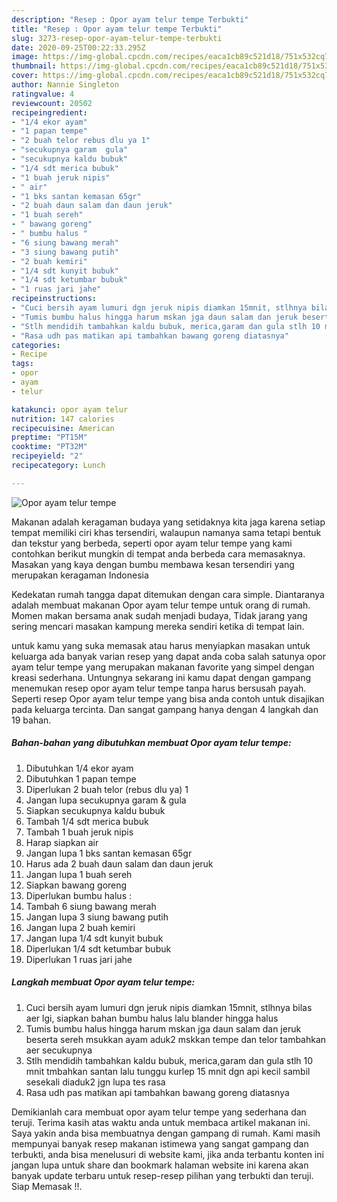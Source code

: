 ```yaml
---
description: "Resep : Opor ayam telur tempe Terbukti"
title: "Resep : Opor ayam telur tempe Terbukti"
slug: 3273-resep-opor-ayam-telur-tempe-terbukti
date: 2020-09-25T00:22:33.295Z
image: https://img-global.cpcdn.com/recipes/eaca1cb89c521d18/751x532cq70/opor-ayam-telur-tempe-foto-resep-utama.jpg
thumbnail: https://img-global.cpcdn.com/recipes/eaca1cb89c521d18/751x532cq70/opor-ayam-telur-tempe-foto-resep-utama.jpg
cover: https://img-global.cpcdn.com/recipes/eaca1cb89c521d18/751x532cq70/opor-ayam-telur-tempe-foto-resep-utama.jpg
author: Nannie Singleton
ratingvalue: 4
reviewcount: 20502
recipeingredient:
- "1/4 ekor ayam"
- "1 papan tempe"
- "2 buah telor rebus dlu ya 1"
- "secukupnya garam  gula"
- "secukupnya kaldu bubuk"
- "1/4 sdt merica bubuk"
- "1 buah jeruk nipis"
- " air"
- "1 bks santan kemasan 65gr"
- "2 buah daun salam dan daun jeruk"
- "1 buah sereh"
- " bawang goreng"
- " bumbu halus "
- "6 siung bawang merah"
- "3 siung bawang putih"
- "2 buah kemiri"
- "1/4 sdt kunyit bubuk"
- "1/4 sdt ketumbar bubuk"
- "1 ruas jari jahe"
recipeinstructions:
- "Cuci bersih ayam lumuri dgn jeruk nipis diamkan 15mnit, stlhnya bilas aer lgi, siapkan bahan bumbu halus lalu blander hingga halus"
- "Tumis bumbu halus hingga harum mskan jga daun salam dan jeruk beserta sereh msukkan ayam aduk2 mskkan tempe dan telor tambahkan aer secukupnya"
- "Stlh mendidih tambahkan kaldu bubuk, merica,garam dan gula stlh 10 mnit tmbahkan santan lalu tunggu kurlep 15 mnit dgn api kecil sambil sesekali diaduk2 jgn lupa tes rasa"
- "Rasa udh pas matikan api tambahkan bawang goreng diatasnya"
categories:
- Recipe
tags:
- opor
- ayam
- telur

katakunci: opor ayam telur 
nutrition: 147 calories
recipecuisine: American
preptime: "PT15M"
cooktime: "PT32M"
recipeyield: "2"
recipecategory: Lunch

---
```



![Opor ayam telur tempe](https://img-global.cpcdn.com/recipes/eaca1cb89c521d18/751x532cq70/opor-ayam-telur-tempe-foto-resep-utama.jpg)

Makanan adalah keragaman budaya yang setidaknya kita jaga karena setiap tempat memiliki ciri khas tersendiri, walaupun namanya sama tetapi bentuk dan tekstur yang berbeda, seperti opor ayam telur tempe yang kami contohkan berikut mungkin di tempat anda berbeda cara memasaknya. Masakan yang kaya dengan bumbu membawa kesan tersendiri yang merupakan keragaman Indonesia



Kedekatan rumah tangga dapat ditemukan dengan cara simple. Diantaranya adalah membuat makanan Opor ayam telur tempe untuk orang di rumah. Momen makan bersama anak sudah menjadi budaya, Tidak jarang yang sering mencari masakan kampung mereka sendiri ketika di tempat lain.

untuk kamu yang suka memasak atau harus menyiapkan masakan untuk keluarga ada banyak varian resep yang dapat anda coba salah satunya opor ayam telur tempe yang merupakan makanan favorite yang simpel dengan kreasi sederhana. Untungnya sekarang ini kamu dapat dengan gampang menemukan resep opor ayam telur tempe tanpa harus bersusah payah.
Seperti resep Opor ayam telur tempe yang bisa anda contoh untuk disajikan pada keluarga tercinta. Dan sangat gampang hanya dengan 4 langkah dan 19 bahan.


<!--inarticleads1-->

##### Bahan-bahan yang dibutuhkan membuat Opor ayam telur tempe:

1. Dibutuhkan 1/4 ekor ayam
1. Dibutuhkan 1 papan tempe
1. Diperlukan 2 buah telor (rebus dlu ya) 1
1. Jangan lupa secukupnya garam &amp; gula
1. Siapkan secukupnya kaldu bubuk
1. Tambah 1/4 sdt merica bubuk
1. Tambah 1 buah jeruk nipis
1. Harap siapkan  air
1. Jangan lupa 1 bks santan kemasan 65gr
1. Harus ada 2 buah daun salam dan daun jeruk
1. Jangan lupa 1 buah sereh
1. Siapkan  bawang goreng
1. Diperlukan  bumbu halus :
1. Tambah 6 siung bawang merah
1. Jangan lupa 3 siung bawang putih
1. Jangan lupa 2 buah kemiri
1. Jangan lupa 1/4 sdt kunyit bubuk
1. Diperlukan 1/4 sdt ketumbar bubuk
1. Diperlukan 1 ruas jari jahe




<!--inarticleads2-->

##### Langkah membuat  Opor ayam telur tempe:

1. Cuci bersih ayam lumuri dgn jeruk nipis diamkan 15mnit, stlhnya bilas aer lgi, siapkan bahan bumbu halus lalu blander hingga halus
1. Tumis bumbu halus hingga harum mskan jga daun salam dan jeruk beserta sereh msukkan ayam aduk2 mskkan tempe dan telor tambahkan aer secukupnya
1. Stlh mendidih tambahkan kaldu bubuk, merica,garam dan gula stlh 10 mnit tmbahkan santan lalu tunggu kurlep 15 mnit dgn api kecil sambil sesekali diaduk2 jgn lupa tes rasa
1. Rasa udh pas matikan api tambahkan bawang goreng diatasnya




Demikianlah cara membuat opor ayam telur tempe yang sederhana dan teruji. Terima kasih atas waktu anda untuk membaca artikel makanan ini. Saya yakin anda bisa membuatnya dengan gampang di rumah. Kami masih mempunyai banyak resep makanan istimewa yang sangat gampang dan terbukti, anda bisa menelusuri di website kami, jika anda terbantu konten ini jangan lupa untuk share dan bookmark halaman website ini karena akan banyak update terbaru untuk resep-resep pilihan yang terbukti dan teruji. Siap Memasak !!. 
